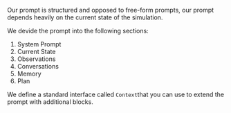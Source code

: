 Our prompt is structured and opposed to free-form prompts, our prompt depends
heavily on the current state of the simulation. 

We devide the prompt into the following sections:

1. System Prompt
2. Current State
3. Observations
4. Conversations
5. Memory
6. Plan

We define a standard interface called `Context`that you can use to extend the prompt
with additional blocks.